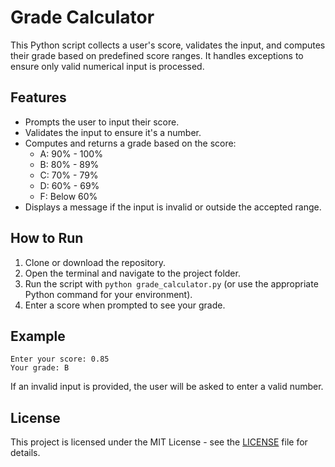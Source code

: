 # Grade Calculator
This Python script collects a user's score, validates the input, and computes their grade based on predefined score ranges. It handles exceptions to ensure only valid numerical input is processed.

## Features
- Prompts the user to input their score.
- Validates the input to ensure it's a number.
- Computes and returns a grade based on the score:
  - A: 90% - 100%
  - B: 80% - 89%
  - C: 70% - 79%
  - D: 60% - 69%
  - F: Below 60%
- Displays a message if the input is invalid or outside the accepted range.

## How to Run
1. Clone or download the repository.
2. Open the terminal and navigate to the project folder.
3. Run the script with `python grade_calculator.py` (or use the appropriate Python command for your environment).
4. Enter a score when prompted to see your grade.

## Example
```
Enter your score: 0.85
Your grade: B
```
If an invalid input is provided, the user will be asked to enter a valid number.

## License
This project is licensed under the MIT License - see the [LICENSE](LICENSE) file for details.
